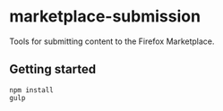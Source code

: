 # marketplace-submission

Tools for submitting content to the Firefox Marketplace.

## Getting started

    npm install
    gulp
